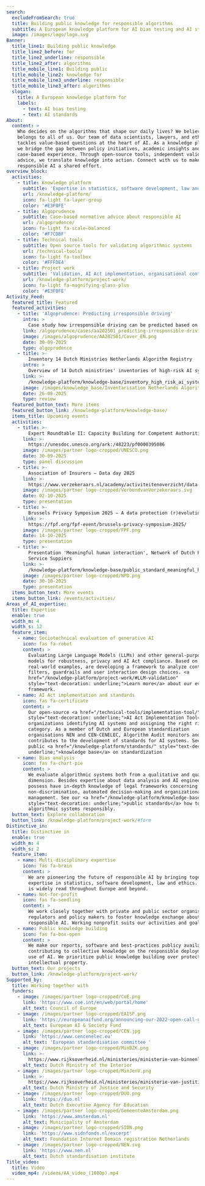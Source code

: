 ```yaml
---
search:
  excludeFromSearch: true
  title: Building public knowledge for responsible algorithms
  subtitle: A European knowledge platform for AI bias testing and AI standards.
  image: /images/logo/logo.svg
Banner:
  title_line1: Building public knowledge
  title_line2_before: for
  title_line2_underline: responsible
  title_line2_after: algorithms
  title_mobile_line1: Building public
  title_mobile_line2: knowledge for
  title_mobile_line3_underline: responsible
  title_mobile_line3_after: algorithms
  slogan:
    title: A European knowledge platform for
    labels:
      - text: AI bias testing
      - text: AI standards
About:
  content: >
    Who decides on the algorithms that shape our daily lives? We believe this
    belongs to all of us. Our team of data scientists, lawyers, and ethicists
    tackles value-based questions at the heart of AI. As a knowledge platform,
    we bridge the gap between policy initiatives, academic insights and
    case-based experience. Through open-source tools, independent validation and
    advice, we translate knowledge into action. Connect with us to make
    responsible AI a shared effort.
overview_block:
  activities:
    - title: Knowledge platform
      subtitle: 'Expertise in statistics, software development, law and ethics'
      url: /knowledge-platform/
      icon: fa-light fa-layer-group
      color: '#E3F0FE'
    - title: Algoprudence
      subtitle: Case-based normative advice about responsible AI
      url: /algoprudence/
      icon: fa-light fa-scale-balanced
      color: '#F7CDBF'
    - title: Technical tools
      subtitle: Open source tools for validating algorithmic systems
      url: /technical-tools/
      icon: fa-light fa-toolbox
      color: '#FFFDE4'
    - title: Project work
      subtitle: 'Validation, AI Act implementation, organisational control measures etc.'
      url: /knowledge-platform/project-work/
      icon: fa-light fa-magnifying-glass-plus
      color: '#E3F0FE'
Activity_Feed:
  featured_title: Featured
  featured_activities:
    - title: 'Algoprudence: Predicting irresponsible driving'
      intro: >
        Case study how irresponsible driving can be predicted based on data of a car sharing platform.
      link: /algoprudence/cases/aa202501_predicting-irresponsible-driving-behavior/
      image: /images/algoprudence/AA202501/Cover_EN.png
      date: 30-09-2025
      type: algoprudence
    - title: >-
        Inventory 14 Dutch Ministries Netherlands Algorithm Registry
      intro: >
        Overview of 14 Dutch ministries' inventories of high-risk AI systems and high-impact algorithms.
      link: >-
        /knowledge-platform/knowledge-base/inventory_high_risk_ai_systems/
      image: /images/knowledge_base/Inventarisation Netherlands Algorithm Registry.png
      date: 26-08-2025
      type: review
  featured_button_text: More items
  featured_button_link: /knowledge-platform/knowledge-base/
  items_title: Upcoming events
  activities:
    - title: >-
        Expert Roundtable II: Capacity Building for Competent Authorities on AI
      link: >-
        https://unesdoc.unesco.org/ark:/48223/pf0000395086
      image: /images/partner logo-cropped/UNESCO.png
      date: 30-09-2025
      type: panel discussion
    - title: >-
        Association of Insurers – Data day 2025
      link: >-
        https://www.verzekeraars.nl/academy/activiteitenoverzicht/data-dag-2025
      image: /images/partner logo-cropped/VerbondvanVerzekeraars.svg
      date: 02-10-2025
      type: presentation
    - title: >-
        Brussels Privacy Symposium 2025 – A data protection (r)evolution?
      link: >-
        https://fpf.org/fpf-event/brussels-privacy-symposium-2025/
      image: /images/partner logo-cropped/FPF.png
      date: 14-10-2025
      type: presentation
    - title: >-
        Presentation 'Meaningful human interaction', Network of Dutch Public
        Service Suppiers
      link: >-
        /knowledge-platform/knowledge-base/public_standard_meaningful_human_intervention/
      image: /images/partner logo-cropped/NPD.png
      date: 30-10-2025
      type: presentation
  items_button_text: More events
  items_button_link: /events/activities/
Areas_of_AI_expertise:
  title: Expertise
  enable: true
  width_m: 4
  width_s: 12
  feature_item:
    - name: Sociotechnical evaluation of generative AI
      icon: fas fa-robot
      content: >
        Evaluating Large Language Models (LLMs) and other general-purpose AI
        models for robustness, privacy and AI Act compliance. Based on
        real-world examples, are developing a framework to analyze content
        filters, guardrails and user interaction design choices. <a
        href="/knowledge-platform/project-work/#LLM-validation"
        style="text-decoration: underline;">Learn more</a> about our evaluation
        framework.
    - name: AI Act implementation and standards
      icon: fas fa-certificate
      content: >
        Our open-source <a href="/technical-tools/implementation-tool/"
        style="text-decoration: underline;">AI Act Implementation Tool</a> helps
        organizations identifying AI systems and assigning the right risk
        category. As a member of Dutch and European standardization
        organisations NEN and CEN-CENELEC, Algorithm Audit monitors and
        contributes to the development of standards for AI systems. See also our
        public <a href="/knowledge-platform/standards/" style="text-decoration:
        underline;">knowledge base</a> on standardization
    - name: Bias analysis
      icon: fas fa-chart-pie
      content: >
        We evaluate algorithmic systems both from a qualitative and quantitative
        dimension. Besides expertise about data analysis and AI engineering, we
        possess have in-depth knowledge of legal frameworks concerning
        non-discrimination, automated decision-making and organizational risk
        management. See our <a href="/knowledge-platform/knowledge-base/"
        style="text-decoration: underline;">public standards</a> how to deploy
        algorithmic systems responsibly.
  button_text: Explore collaboration
  button_link: /knowledge-platform/project-work/#form
Distinctive_in:
  title: Distinctive in
  enable: true
  width_m: 4
  width_s: 2
  feature_item:
    - name: Multi-disciplinary expertise
      icon: fas fa-brain
      content: >
        We are pioneering the future of responsible AI by bringing together
        expertise in statistics, software development, law and ethics. Our work
        is widely read throughout Europe and beyond.
    - name: Not-for-profit
      icon: fas fa-seedling
      content: >
        We work closely together with private and public sector organisations,
        regulators and policy makers to foster knowledge exchange about
        responsible AI. Working nonprofit suits our activities and goals best.
    - name: Public knowledge building
      icon: fas fa-box-open
      content: >
        We make our reports, software and best-practices publicy available,
        contributing to collective knowledge on the responsible deployment and
        use of AI. We prioritize public knowledge building over protecting our
        intellectual property.
  button_text: Our projects
  button_link: /knowledge-platform/project-work/
Supported_by:
  title: Working together with
  funders:
    - image: /images/partner logo-cropped/CoE.png
      link: 'https://www.coe.int/en/web/portal/home'
      alt_text: Council of Europe
    - image: /images/partner logo-cropped/EAISF.png
      link: 'https://europeanaifund.org/announcing-our-2022-open-call-grantees/'
      alt_text: European AI & Society Fund
    - image: /images/partner logo-cropped/CEN.jpg
      link: 'https://www.cencenelec.eu'
      alt_text: 'European standardisation committee '
    - image: /images/partner logo-cropped/MinBZK.png
      link: >-
        https://www.rijksoverheid.nl/ministeries/ministerie-van-binnenlandse-zaken-en-koninkrijksrelaties
      alt_text: Dutch Ministry of the Interior
    - image: /images/partner logo-cropped/MinJenV.png
      link: >-
        https://www.rijksoverheid.nl/ministeries/ministerie-van-justitie-en-veiligheid
      alt_text: Dutch Ministry of Justice and Security
    - image: /images/partner logo-cropped/DUO.png
      link: 'https://duo.nl'
      alt_text: Dutch Executive Agency for Education
    - image: /images/partner logo-cropped/GemeenteAmsterdam.png
      link: 'https://www.amsterdam.nl'
      alt_text: Municipality of Amsterdam
    - image: /images/partner logo-cropped/SIDN.png
      link: 'https://www.sidnfonds.nl/excerpt'
      alt_text: Foundation Internet Domain registration Netherlands
    - image: /images/partner logo-cropped/NEN.svg
      link: 'https://www.nen.nl'
      alt_text: Dutch standardisation institute
Title_video:
  title: Video
  video_mp4: /videos/AA_video_(1080p).mp4
---
```


